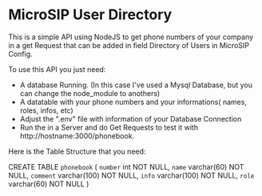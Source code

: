 # MicroSIP User Directory
This is a simple API using NodeJS to get phone numbers of your company in a get Request that can be added in field Directory of Users in MicroSIP Config.

To use this API you just need:
- A database Running. (In this case I've used a Mysql Database, but you can change the node_module to anothers)
- A datatable with your phone numbers and your informations( names, roles, infos, etc)
- Adjust the ".env" file with information of your Database Connection
- Run the in a Server and do Get Requests to test it with http://hostname:3000/phonebook.

Here is the Table Structure that you need:

CREATE TABLE `phonebook` (
  `number` int NOT NULL,
  `name` varchar(60) NOT NULL,
  `comment` varchar(100) NOT NULL,
  `info` varchar(100) NOT NULL,
  `role` varchar(60) NOT NULL
)